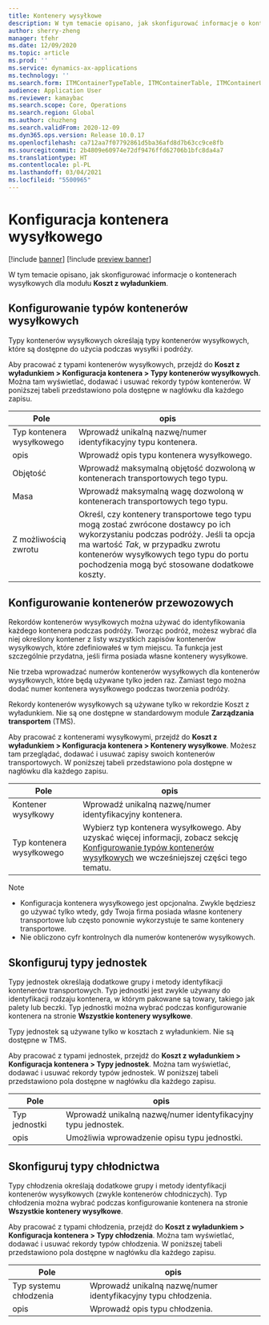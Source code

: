 ```yaml
---
title: Kontenery wysyłkowe
description: W tym temacie opisano, jak skonfigurować informacje o kontenerach wysyłkowych dla modułu Koszt z wyładunkiem.
author: sherry-zheng
manager: tfehr
ms.date: 12/09/2020
ms.topic: article
ms.prod: ''
ms.service: dynamics-ax-applications
ms.technology: ''
ms.search.form: ITMContainerTypeTable, ITMContainerTable, ITMContainerUnitTypeTable, ITMRefrigerationTypeTable, ITMContainersListPage, ITMContainers
audience: Application User
ms.reviewer: kamaybac
ms.search.scope: Core, Operations
ms.search.region: Global
ms.author: chuzheng
ms.search.validFrom: 2020-12-09
ms.dyn365.ops.version: Release 10.0.17
ms.openlocfilehash: ca712aa7f07792861d5ba36afd8d7b63cc9ce8fb
ms.sourcegitcommit: 2b4809e60974e72df9476ffd62706b1bfc8da4a7
ms.translationtype: HT
ms.contentlocale: pl-PL
ms.lasthandoff: 03/04/2021
ms.locfileid: "5500965"
---
```

# <a name="shipping-container-setup"></a>Konfiguracja kontenera wysyłkowego

[!include [banner](../../includes/banner.md)]
[!include [preview banner](../includes/preview-banner.md)]

W tym temacie opisano, jak skonfigurować informacje o kontenerach wysyłkowych dla modułu **Koszt z wyładunkiem**.

## <a name="set-up-shipping-container-types"></a><a id="shipping-container-types"></a>Konfigurowanie typów kontenerów wysyłkowych

Typy kontenerów wysyłkowych określają typy kontenerów wysyłkowych, które są dostępne do użycia podczas wysyłki i podróży.

Aby pracować z typami kontenerów wysyłkowych, przejdź do **Koszt z wyładunkiem \> Konfiguracja kontenera \> Typy kontenerów wysyłkowych**. Można tam wyświetlać, dodawać i usuwać rekordy typów kontenerów. W poniższej tabeli przedstawiono pola dostępne w nagłówku dla każdego zapisu.

| Pole | opis |
|---|---|
| Typ kontenera wysyłkowego | Wprowadź unikalną nazwę/numer identyfikacyjny typu kontenera. |
| opis | Wprowadź opis typu kontenera wysyłkowego. |
| Objętość | Wprowadź maksymalną objętość dozwoloną w kontenerach transportowych tego typu. |
| Masa | Wprowadź maksymalną wagę dozwoloną w kontenerach transportowych tego typu. |
| Z możliwością zwrotu | Określ, czy kontenery transportowe tego typu mogą zostać zwrócone dostawcy po ich wykorzystaniu podczas podróży. Jeśli ta opcja ma wartość *Tak*, w przypadku zwrotu kontenerów wysyłkowych tego typu do portu pochodzenia mogą być stosowane dodatkowe koszty. |

## <a name="set-up-shipping-containers"></a>Konfigurowanie kontenerów przewozowych

Rekordów kontenerów wysyłkowych można używać do identyfikowania każdego kontenera podczas podróży. Tworząc podróż, możesz wybrać dla niej określony kontener z listy wszystkich zapisów kontenerów wysyłkowych, które zdefiniowałeś w tym miejscu. Ta funkcja jest szczególnie przydatna, jeśli firma posiada własne kontenery wysyłkowe.

Nie trzeba wprowadzać numerów kontenerów wysyłkowych dla kontenerów wysyłkowych, które będą używane tylko jeden raz. Zamiast tego można dodać numer kontenera wysyłkowego podczas tworzenia podróży.

Rekordy kontenerów wysyłkowych są używane tylko w rekordzie Koszt z wyładunkiem. Nie są one dostępne w standardowym module **Zarządzania transportem** (TMS).

Aby pracować z kontenerami wysyłkowymi, przejdź do **Koszt z wyładunkiem \> Konfiguracja kontenera \> Kontenery wysyłkowe**. Możesz tam przeglądać, dodawać i usuwać zapisy swoich kontenerów transportowych. W poniższej tabeli przedstawiono pola dostępne w nagłówku dla każdego zapisu.

| Pole | opis |
|---|---|
| Kontener wysyłkowy | Wprowadź unikalną nazwę/numer identyfikacyjny kontenera. |
| Typ kontenera wysyłkowego | Wybierz typ kontenera wysyłkowego. Aby uzyskać więcej informacji, zobacz sekcję [Konfigurowanie typów kontenerów wysyłkowych](#shipping-container-types) we wcześniejszej części tego tematu. |

> [!NOTE]
> - Konfiguracja kontenera wysyłkowego jest opcjonalna. Zwykle będziesz go używać tylko wtedy, gdy Twoja firma posiada własne kontenery transportowe lub często ponownie wykorzystuje te same kontenery transportowe.
> - Nie obliczono cyfr kontrolnych dla numerów kontenerów wysyłkowych.

## <a name="set-up-unit-types"></a><a name="unit-types"></a>Skonfiguruj typy jednostek

Typy jednostek określają dodatkowe grupy i metody identyfikacji kontenerów transportowych. Typ jednostki jest zwykle używany do identyfikacji rodzaju kontenera, w którym pakowane są towary, takiego jak palety lub beczki. Typ jednostki można wybrać podczas konfigurowanie kontenera na stronie **Wszystkie kontenery wysyłkowe**.

Typy jednostek są używane tylko w kosztach z wyładunkiem. Nie są dostępne w TMS.

Aby pracować z typami jednostek, przejdź do **Koszt z wyładunkiem \> Konfiguracja kontenera \> Typy jednostek**. Można tam wyświetlać, dodawać i usuwać rekordy typów jednostek. W poniższej tabeli przedstawiono pola dostępne w nagłówku dla każdego zapisu.

| Pole | opis |
|---|---|
| Typ jednostki | Wprowadź unikalną nazwę/numer identyfikacyjny typu jednostek. |
| opis | Umożliwia wprowadzenie opisu typu jednostki. |

## <a name="set-up-refrigeration-types"></a><a name="refrigeration-types"></a>Skonfiguruj typy chłodnictwa

Typy chłodzenia określają dodatkowe grupy i metody identyfikacji kontenerów wysyłkowych (zwykle kontenerów chłodniczych). Typ chłodzenia można wybrać podczas konfigurowanie kontenera na stronie **Wszystkie kontenery wysyłkowe**.

Aby pracować z typami chłodzenia, przejdź do **Koszt z wyładunkiem \> Konfiguracja kontenera \> Typy chłodzenia**. Można tam wyświetlać, dodawać i usuwać rekordy typów chłodzenia. W poniższej tabeli przedstawiono pola dostępne w nagłówku dla każdego zapisu.

| Pole | opis |
|---|---|
| Typ systemu chłodzenia | Wprowadź unikalną nazwę/numer identyfikacyjny typu chłodzenia. |
| opis | Wprowadź opis typu chłodzenia. |
